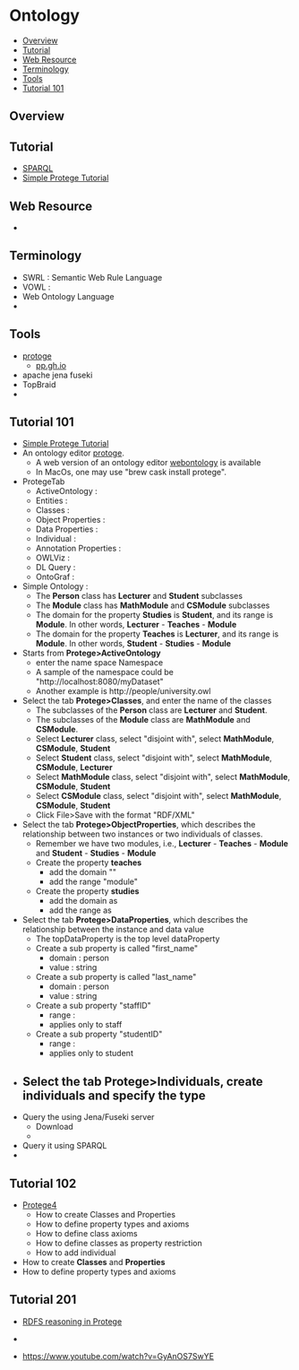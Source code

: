 
# Ontology

- [Overview](#overview)
- [Tutorial](#tutorial)
- [Web Resource](#web-resource)
- [Terminology](#terminology)
- [Tools](#tools)
- [Tutorial 101](#tutorial-101)

## Overview

## Tutorial 

- [SPARQL](https://www.youtube.com/watch?v=FvGndkpa4K0)
- [Simple Protege Tutorial](https://www.youtube.com/watch?v=R9ERlUgvgwM&list=PLea0WJq13cnAfCC0azrCyquCN_tPelJN1)

## Web Resource

- 

## Terminology

- SWRL : Semantic Web Rule Language
- VOWL :
- Web Ontology Language
-  

## Tools

- [protoge](https://protege.stanford.edu/)
    - [pp.gh.io](http://protegeproject.github.io/protege/getting-started/)
- apache jena fuseki
- TopBraid
-  

## Tutorial 101

- [Simple Protege Tutorial](https://www.youtube.com/watch?v=R9ERlUgvgwM)
- An ontology editor [protoge](https://protege.stanford.edu/). 
    - A web version of an ontology editor [webontology](https://webprotege.stanford.edu/) is available
    - In MacOs, one may use "brew cask install protege". 
- ProtegeTab
    - ActiveOntology :     
    - Entities :
    - Classes : 
	- Object Properties : 
	- Data Properties : 
	- Individual : 
	- Annotation Properties : 
	- OWLViz : 
	- DL Query : 
	- OntoGraf : 
- Simple Ontology : 
    - The **Person** class has **Lecturer** and **Student** subclasses 
    - The **Module** class has **MathModule** and **CSModule** subclasses
    - The domain for the property **Studies** is **Student**, and its range is **Module**. In other words, **Lecturer** - **Teaches** - **Module** 
    - The domain for the property **Teaches** is **Lecturer**, and its range is **Module**. In other words, **Student** - **Studies** - **Module**
- Starts from **Protege>ActiveOntology**
    - enter the name space Namespace	
    - A sample of the namespace could be "http://localhost:8080/myDataset"
    - Another example is http://people/university.owl
- Select the tab **Protege>Classes**, and enter the name of the classes
    - The subclasses of the **Person** class are **Lecturer** and **Student**.
    - The subclasses of the **Module** class are **MathModule** and **CSModule**.
    - Select **Lecturer** class, select "disjoint with", select **MathModule**, **CSModule**, **Student**
    - Select **Student** class, select "disjoint with", select **MathModule**, **CSModule**, **Lecturer**
    - Select **MathModule** class, select "disjoint with", select **MathModule**, **CSModule**, **Student**
    - Select **CSModule** class, select "disjoint with", select **MathModule**, **CSModule**, **Student**
    - Click File>Save with the format "RDF/XML"
- Select the tab **Protege>ObjectProperties**, which describes the relationship between two instances or two individuals of classes.
    - Remember we have two modules, i.e.,  **Lecturer** - **Teaches** - **Module** and **Student** - **Studies** - **Module**
    - Create the property **teaches**
        - add the domain ""
        - add the range "module"
    - Create the property **studies** 
        - add the domain as 
        - add the range as 
- Select the tab **Protege>DataProperties**, which describes the relationship between the instance and data value
    - The topDataProperty is the top level dataProperty  
    - Create a sub property is called "first_name"
        - domain : person
        - value : string
    - Create a sub property is called "last_name"
        - domain : person
        - value : string
    - Create a sub property "staffID"
        - range :
        - applies only to staff     
    - Create a sub property "studentID"
        - range :
        - applies only to student              
- Select the tab **Protege>Individuals**, create individuals and specify the type
   -
- Query the using Jena/Fuseki server
   - Download 
   -   
- Query it using SPARQL
-       

   
## Tutorial 102


- [Protege4](https://www.youtube.com/watch?v=MbauHV2-XYw&list=PLD8uCWff9n-EG4KK2OAiPRSCPgNJXf49j)
    - How to create Classes and Properties
    - How to define property types and axioms
    - How to define class axioms
    - How to define classes as property restriction
    - How to add individual
- How to create **Classes** and **Properties**
- How to define property types and axioms


## Tutorial 201

- [RDFS reasoning in Protege](https://www.youtube.com/watch?v=GyAnOS7SwYE)
- 

- https://www.youtube.com/watch?v=GyAnOS7SwYE
